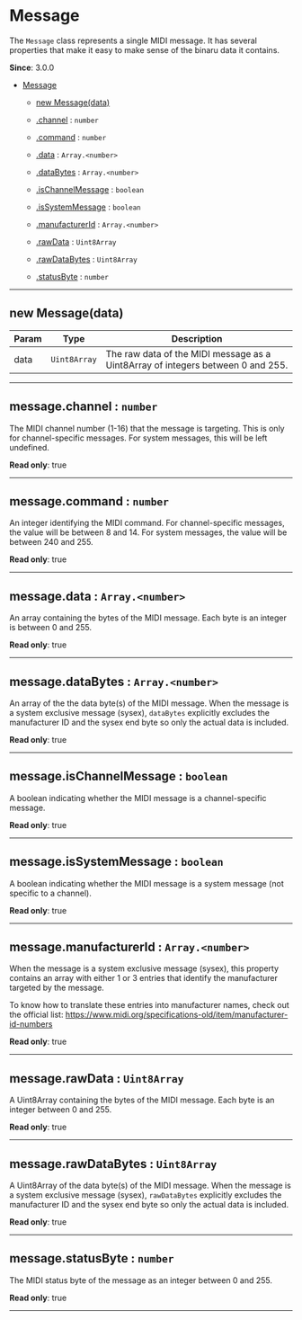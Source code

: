 <a name="Message"></a>

# Message
The `Message` class represents a single MIDI message. It has several properties that make it
easy to make sense of the binaru data it contains.

<!--**Kind**: global class  
-->
**Since**: 3.0.0  
<!--**License**: Apache-2.0  
-->


* [Message](#Message)

    * [new Message(data)](#new_Message_new)

    * [.channel](#Message+channel) : <code>number</code>

    * [.command](#Message+command) : <code>number</code>

    * [.data](#Message+data) : <code>Array.&lt;number&gt;</code>

    * [.dataBytes](#Message+dataBytes) : <code>Array.&lt;number&gt;</code>

    * [.isChannelMessage](#Message+isChannelMessage) : <code>boolean</code>

    * [.isSystemMessage](#Message+isSystemMessage) : <code>boolean</code>

    * [.manufacturerId](#Message+manufacturerId) : <code>Array.&lt;number&gt;</code>

    * [.rawData](#Message+rawData) : <code>Uint8Array</code>

    * [.rawDataBytes](#Message+rawDataBytes) : <code>Uint8Array</code>

    * [.statusByte](#Message+statusByte) : <code>number</code>


* * *

<a name="new_Message_new"></a>

## new Message(data)
<!---->
<!---->

| Param | Type | Description |
| --- | --- | --- |
| data | <code>Uint8Array</code> | The raw data of the MIDI message as a Uint8Array of integers between 0 and 255. |


* * *

<a name="Message+channel"></a>

## message.channel : <code>number</code>
The MIDI channel number (1-16) that the message is targeting. This is only for
channel-specific messages. For system messages, this will be left undefined.

<!--**Kind**: instance property of [<code>Message</code>](#Message)  
-->
**Read only**: true  
<!---->

* * *

<a name="Message+command"></a>

## message.command : <code>number</code>
An integer identifying the MIDI command. For channel-specific messages, the value will be
between 8 and 14. For system messages, the value will be between 240 and 255.

<!--**Kind**: instance property of [<code>Message</code>](#Message)  
-->
**Read only**: true  
<!---->

* * *

<a name="Message+data"></a>

## message.data : <code>Array.&lt;number&gt;</code>
An array containing the bytes of the MIDI message. Each byte is an integer is between 0 and
255.

<!--**Kind**: instance property of [<code>Message</code>](#Message)  
-->
**Read only**: true  
<!---->

* * *

<a name="Message+dataBytes"></a>

## message.dataBytes : <code>Array.&lt;number&gt;</code>
An array of the the data byte(s) of the MIDI message. When the message is a system exclusive
message (sysex), `dataBytes` explicitly excludes the manufacturer ID and the sysex end
byte so only the actual data is included.

<!--**Kind**: instance property of [<code>Message</code>](#Message)  
-->
**Read only**: true  
<!---->

* * *

<a name="Message+isChannelMessage"></a>

## message.isChannelMessage : <code>boolean</code>
A boolean indicating whether the MIDI message is a channel-specific message.

<!--**Kind**: instance property of [<code>Message</code>](#Message)  
-->
**Read only**: true  
<!---->

* * *

<a name="Message+isSystemMessage"></a>

## message.isSystemMessage : <code>boolean</code>
A boolean indicating whether the MIDI message is a system message (not specific to a
channel).

<!--**Kind**: instance property of [<code>Message</code>](#Message)  
-->
**Read only**: true  
<!---->

* * *

<a name="Message+manufacturerId"></a>

## message.manufacturerId : <code>Array.&lt;number&gt;</code>
When the message is a system exclusive message (sysex), this property contains an array with
either 1 or 3 entries that identify the manufacturer targeted by the message.

To know how to translate these entries into manufacturer names, check out the official list:
https://www.midi.org/specifications-old/item/manufacturer-id-numbers

<!--**Kind**: instance property of [<code>Message</code>](#Message)  
-->
**Read only**: true  
<!---->

* * *

<a name="Message+rawData"></a>

## message.rawData : <code>Uint8Array</code>
A Uint8Array containing the bytes of the MIDI message. Each byte is an integer between 0 and
255.

<!--**Kind**: instance property of [<code>Message</code>](#Message)  
-->
**Read only**: true  
<!---->

* * *

<a name="Message+rawDataBytes"></a>

## message.rawDataBytes : <code>Uint8Array</code>
A Uint8Array of the data byte(s) of the MIDI message. When the message is a system exclusive
message (sysex), `rawDataBytes` explicitly excludes the manufacturer ID and the sysex end
byte so only the actual data is included.

<!--**Kind**: instance property of [<code>Message</code>](#Message)  
-->
**Read only**: true  
<!---->

* * *

<a name="Message+statusByte"></a>

## message.statusByte : <code>number</code>
The MIDI status byte of the message as an integer between 0 and 255.

<!--**Kind**: instance property of [<code>Message</code>](#Message)  
-->
**Read only**: true  
<!---->

* * *

